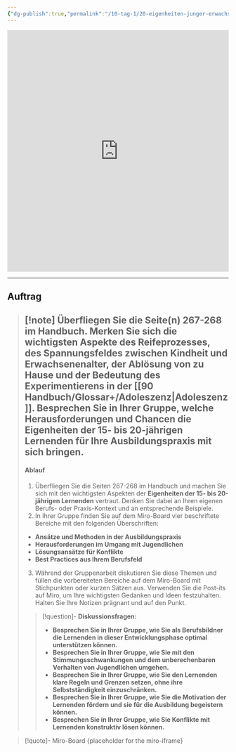 ```yaml
---
{"dg-publish":true,"permalink":"/10-tag-1/20-eigenheiten-junger-erwachsener/02/","noteIcon":""}
---
```



<iframe src="https://aburossi.github.io/prezi/BBK/eigenheiten/#/" style="border:0px #ffffff none;" name="myiFrame" scrolling="no" frameborder="1" marginheight="0px" marginwidth="0px" height="550px" width="100%" allowfullscreen></iframe>


---
## Auftrag

>[!note] Überfliegen Sie die Seite(n) 267-268 im Handbuch. Merken Sie sich die **wichtigsten Aspekte des Reifeprozesses, des Spannungsfeldes zwischen Kindheit und Erwachsenenalter, der Ablösung von zu Hause und der Bedeutung des Experimentierens in der [[90 Handbuch/Glossar+/Adoleszenz\|Adoleszenz]].**
>Besprechen Sie in Ihrer Gruppe, welche Herausforderungen und Chancen die Eigenheiten der 15- bis 20-jährigen Lernenden für Ihre Ausbildungspraxis mit sich bringen.
>---
>#### Ablauf
>1. Überfliegen Sie die Seiten 267-268 im Handbuch und machen Sie sich mit den wichtigsten Aspekten der **Eigenheiten der 15- bis 20-jährigen Lernenden** vertraut. Denken Sie dabei an Ihren eigenen Berufs- oder Praxis-Kontext und an entsprechende Beispiele.
>2. In Ihrer Gruppe finden Sie auf dem Miro-Board vier beschriftete Bereiche mit den folgenden Überschriften:
>- **Ansätze und Methoden in der Ausbildungspraxis**
>- **Herausforderungen im Umgang mit Jugendlichen**
>- **Lösungsansätze für Konflikte**
>- **Best Practices aus Ihrem Berufsfeld**
>3. Während der Gruppenarbeit diskutieren Sie diese Themen und füllen die vorbereiteten Bereiche auf dem Miro-Board mit Stichpunkten oder kurzen Sätzen aus. Verwenden Sie die Post-its auf Miro, um Ihre wichtigsten Gedanken und Ideen festzuhalten. Halten Sie Ihre Notizen prägnant und auf den Punkt.
>>[!question]- **Diskussionsfragen:**
>>- **Besprechen Sie in Ihrer Gruppe, wie Sie als Berufsbildner die Lernenden in dieser Entwicklungsphase optimal unterstützen können.**
>>- **Besprechen Sie in Ihrer Gruppe, wie Sie mit den Stimmungsschwankungen und dem unberechenbaren Verhalten von Jugendlichen umgehen.**
>>- **Besprechen Sie in Ihrer Gruppe, wie Sie den Lernenden klare Regeln und Grenzen setzen, ohne ihre Selbstständigkeit einzuschränken.**
>>- **Besprechen Sie in Ihrer Gruppe, wie Sie die Motivation der Lernenden fördern und sie für die Ausbildung begeistern können.**
>>- **Besprechen Sie in Ihrer Gruppe, wie Sie Konflikte mit Lernenden konstruktiv lösen können.**




>[!quote]- Miro-Board
>{placeholder for the miro-iframe}
